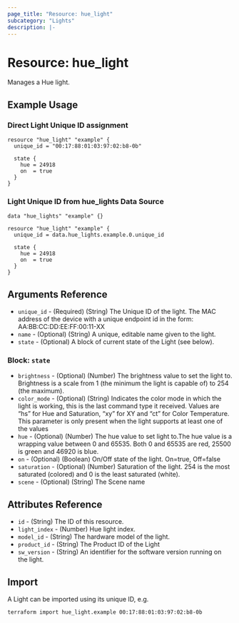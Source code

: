 ```yaml
---
page_title: "Resource: hue_light"
subcategory: "Lights"
description: |-
---
```


# Resource: hue_light

Manages a Hue light.

## Example Usage

### Direct Light Unique ID assignment

```hcl
resource "hue_light" "example" {
  unique_id = "00:17:88:01:03:97:02:b8-0b"

  state {
    hue = 24918
    on  = true
  }
}
```

### Light Unique ID from hue_lights Data Source

```hcl
data "hue_lights" "example" {}

resource "hue_light" "example" {
  unique_id = data.hue_lights.example.0.unique_id

  state {
    hue = 24918
    on  = true
  }
}
```

## Arguments Reference

- `unique_id` - (Required) (String) The Unique ID of the light. The MAC address of the device with a unique endpoint id in the form: AA:BB:CC:DD:EE:FF:00:11-XX
- `name` - (Optional) (String) A unique, editable name given to the light.
- `state` - (Optional) A block of current state of the Light (see below).

### Block: `state`

- `brightness` - (Optional) (Number) The brightness value to set the light to. Brightness is a scale from 1 (the minimum the light is capable of) to 254 (the maximum).
- `color_mode` - (Optional) (String) Indicates the color mode in which the light is working, this is the last command type it received. Values are “hs” for Hue and Saturation, “xy” for XY and “ct” for Color Temperature. This parameter is only present when the light supports at least one of the values
- `hue` - (Optional) (Number) The hue value to set light to.The hue value is a wrapping value between 0 and 65535. Both 0 and 65535 are red, 25500 is green and 46920 is blue.
- `on` - (Optional) (Boolean) On/Off state of the light. On=true, Off=false
- `saturation` - (Optional) (Number) Saturation of the light. 254 is the most saturated (colored) and 0 is the least saturated (white).
- `scene` - (Optional) (String) The Scene name

## Attributes Reference

- `id` - (String) The ID of this resource.
- `light_index` - (Number) Hue light index.
- `model_id` - (String) The hardware model of the light.
- `product_id` - (String) The Product ID of the Light
- `sw_version` - (String) An identifier for the software version running on the light.

## Import

A Light can be imported using its unique ID, e.g.

```shell
terraform import hue_light.example 00:17:88:01:03:97:02:b8-0b
```
